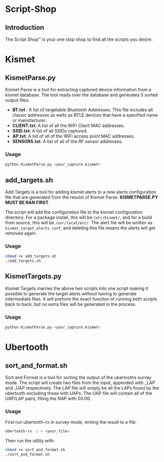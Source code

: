 # Script-Shop

## Introduction
The Script Shop™ is your one stop shop to find all the scripts you desire.

# Kismet

## KismetParse.py

Kismet Parse is a tool for extracting captured device information from a kismet database. The tool reads over the database and generates 5 sorted output files:

- **BT.txt** : A list of targetable Bluetooth Addresses. This file includes all classic addresses as wells as BTLE devices that have a specified name or manufacturer.
- **CLIENT.txt**: A list of all the WiFi Client MAC addresses.
- **SSID.txt**: A list of all SSIDs captured.
- **AP.txt**: A list of all of the WiFi access point MAC addresses.
- **SENSORS.txt**: A list of all of the RF sensor addresses.

### Usage
```bash
python KismetParse.py <your_capture.kismet>
```

## add_targets.sh

Add Targets is a tool for adding kismet alerts to a new alerts configuration file that are generated from the resulst of Kismet Parse. **KISMETPARSE.PY MUST BE RAN FIRST**. 

The script will add the configuration file to the kismet configuration directory. For a package install, this will be `/etc/kismet/`, and for a build from source, this will be `/usr/local/etc/`. The alert file will be written as `kismet_target_alerts.conf`, and deleting this file means the alerts will get removed again.


### Usage
```bash
chmod +x add_targets.sh
./add_targets.sh
```

## KismetTargets.py

Kismet Targets marries the above two scripts into one script making it possible to generate the target alerts without having to generate intermediate files. It will preform the exact function of running both scripts back to back, but no extra files will be generated in the process.


### Usage
```bash
python KismetParse.py <your_capture.kismet>
```

# Ubertooth

## sort_and_format.sh

Sort and Format is a tool for sorting the output of the ubertooths survey mode. The script will create two files from the input, appended with _LAP and _UAP respectively. The LAP file will simply be all the LAPs found by the ubertooth excluding those with UAPs. The UAP file will contain all of the UAP/LAP pairs, filling the NAP with 00:00.


### Usage
First run ubertooth-rx in survey mode, writing the result to a file:
```bash
ubertooth-rx -z > <your_file>
```
Then run the utility with:
```bash
chmod +x sort_and_format.sh
./sort_and_format.sh
```
